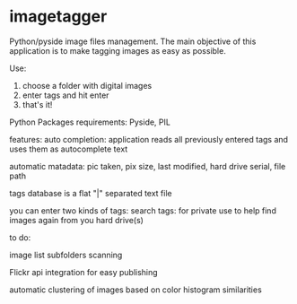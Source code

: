 imagetagger
===========

Python/pyside image files management.
The main objective of this application is to make tagging images as easy as possible.

Use:
1) choose a folder with digital images
2) enter tags and hit enter
3) that's it!

Python Packages requirements: Pyside, PIL

features:
auto completion: application reads all previously entered tags and uses them as autocomplete text

automatic matadata: pic taken, pix size, last modified, hard drive serial, file path

tags database is a flat "|" separated text file

you can enter two kinds of tags: search tags: for private use to help find images again from you hard drive(s)

to do: 

image list subfolders scanning

Flickr api integration for easy publishing

automatic clustering of images based on color histogram similarities
